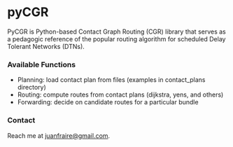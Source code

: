 # pyCGR #

PyCGR is Python-based Contact Graph Routing (CGR) library that serves as a pedagogic reference of the popular routing algorithm for scheduled Delay Tolerant Networks (DTNs). 

### Available Functions ###

* Planning: load contact plan from files (examples in contact_plans directory)
* Routing: compute routes from contact plans (dijkstra, yens, and others)
* Forwarding: decide on candidate routes for a particular bundle

### Contact ###

Reach me at <juanfraire@gmail.com>.